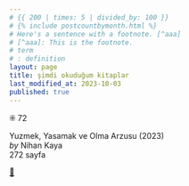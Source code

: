 ```yaml
---
# {{ 200 | times: 5 | divided_by: 100 }}
# {% include postcountbymonth.html %}
# Here's a sentence with a footnote. [^aaa]
# [^aaa]: This is the footnote.
# term
# : definition
layout: page
title: şimdi okuduğum kitaplar
last_modified_at: 2023-10-03
published: true
---
```


⁜ 72  
  
Yuzmek, Yasamak ve Olma Arzusu (2023)  
_by_ Nihan Kaya  
272 sayfa  

[🍃](https://www.nonfictionbooks.xyz/now.html "şimdi okuduğum kitaplar")
